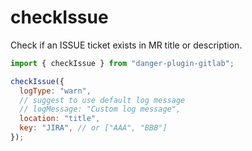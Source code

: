 # checkIssue

Check if an ISSUE ticket exists in MR title or description.

```javascript
import { checkIssue } from "danger-plugin-gitlab";

checkIssue({
  logType: "warn",
  // suggest to use default log message
  // logMessage: "Custom log message",
  location: "title",
  key: "JIRA", // or ["AAA", "BBB"]
});
```
